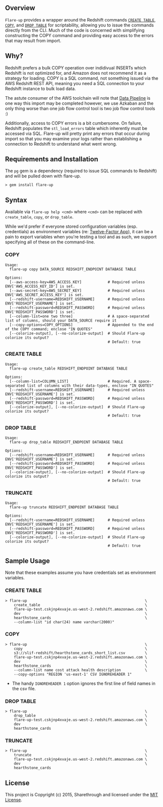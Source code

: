 ## Overview
```Flare-up``` provides a wrapper around the Redshift commands [```CREATE TABLE```](http://docs.aws.amazon.com/redshift/latest/dg/r_CREATE_TABLE_NEW.html), [```COPY```](http://docs.aws.amazon.com/redshift/latest/dg/r_COPY.html), and [```DROP TABLE```](http://docs.aws.amazon.com/redshift/latest/dg/r_DROP_TABLE.html)  for scriptability, allowing you to issue the commands directly from the CLI.  Much of the code is concerned with simplifying constructing the COPY command and providing easy access to the errors that may result from import.

## Why?

Redshift prefers a bulk COPY operation over indidivual INSERTs which Redshift is not optimized for, and Amazon does not recommend it as a strategy for loading.  COPY is a SQL command, not something issued via the AWS Redshift REST API, meaning you need a SQL connection to your Redshift instance to bulk load data.

The astute consumer of the AWS toolchain will note that [Data Pipeline](http://aws.amazon.com/datapipeline/) is one way this import may be completed however, we use Azkaban and the only thing worse than one job flow control tool is two job flow control tools :)

Additionally, access to COPY errors is a bit cumbersome.  On failure, Redshift populates the ```stl_load_errors``` table which inherently must be accessed via SQL.  Flare-up will pretty print any errors that occur during import so that you may examine your logs rather than establishing a connection to Redshift to understand what went wrong.

## Requirements and Installation

The `pg` gem is a dependency (required to issue SQL commands to Redshift) and will be pulled down with flare-up.

```
> gem install flare-up
```

## Syntax

Available via `flare-up help <cmd>` where `<cmd>` can be replaced with `create_table`, `copy`, or `drop_table`.

While we'd prefer if everyone stored configuration variables (esp. credentials) as environment variables (re: [Twelve-Factor App](http://12factor.net/)), it can be a pain to export variables when you're testing a tool and as such, we support specifying all of these on the command-line.

### COPY

```
Usage:
  flare-up copy DATA_SOURCE REDSHIFT_ENDPOINT DATABASE TABLE

Options:
  [--aws-access-key=AWS_ACCESS_KEY]            # Required unless ENV['AWS_ACCESS_KEY_ID'] is set.
  [--aws-secret-key=AWS_SECRET_KEY]            # Required unless ENV['AWS_SECRET_ACCESS_KEY'] is set.
  [--redshift-username=REDSHIFT_USERNAME]      # Required unless ENV['REDSHIFT_USERNAME'] is set.
  [--redshift-password=REDSHIFT_PASSWORD]      # Required unless ENV['REDSHIFT_PASSWORD'] is set.
  [--column-list=one two three]                # A space-separated list of columns, should your DATA_SOURCE require it
  [--copy-options=COPY_OPTIONS]                # Appended to the end of the COPY command; enclose "IN QUOTES"
  [--colorize-output], [--no-colorize-output]  # Should Flare-up colorize its output?
                                               # Default: true
```

### CREATE TABLE

```
Usage:
  flare-up create_table REDSHIFT_ENDPOINT DATABASE TABLE

Options:
  [--column-list=COLUMN_LIST]                  # Required. A space-separated list of columns with their data-types, enclose "IN QUOTES"
  [--redshift-username=REDSHIFT_USERNAME]      # Required unless ENV['REDSHIFT_USERNAME'] is set.
  [--redshift-password=REDSHIFT_PASSWORD]      # Required unless ENV['REDSHIFT_PASSWORD'] is set.
  [--colorize-output], [--no-colorize-output]  # Should Flare-up colorize its output?
                                               # Default: true
```

### DROP TABLE

```
Usage:
  flare-up drop_table REDSHIFT_ENDPOINT DATABASE TABLE

Options:
  [--redshift-username=REDSHIFT_USERNAME]      # Required unless ENV['REDSHIFT_USERNAME'] is set.
  [--redshift-password=REDSHIFT_PASSWORD]      # Required unless ENV['REDSHIFT_PASSWORD'] is set.
  [--colorize-output], [--no-colorize-output]  # Should Flare-up colorize its output?
                                               # Default: true
```

### TRUNCATE

```
Usage:
  flare-up truncate REDSHIFT_ENDPOINT DATABASE TABLE

Options:
  [--redshift-username=REDSHIFT_USERNAME]      # Required unless ENV['REDSHIFT_USERNAME'] is set.
  [--redshift-password=REDSHIFT_PASSWORD]      # Required unless ENV['REDSHIFT_PASSWORD'] is set.
  [--colorize-output], [--no-colorize-output]  # Should Flare-up colorize its output?
                                               # Default: true
```

## Sample Usage

Note that these examples assume you have credentials set as environment variables.

### CREATE TABLE

```
> flare-up                                                      \
    create_table                                                \
    flare-up-test.cskjnp4xvaje.us-west-2.redshift.amazonaws.com \
    dev                                                         \
    hearthstone_cards                                           \
    --column-list "id char(24) name varchar(2000)"
```

### COPY

```
> flare-up                                                      \
    copy                                                        \
    s3://slif-redshift/hearthstone_cards_short_list.csv         \
    flare-up-test.cskjnp4xvaje.us-west-2.redshift.amazonaws.com \
    dev                                                         \
    hearthstone_cards                                           \
    --column-list name cost attack health description           \
    --copy-options "REGION 'us-east-1' CSV IGNOREHEADER 1"
```

- The handy `IGNOREHEADER 1` option ignores the first line of field names  in the csv file.

### DROP TABLE

```
> flare-up                                                      \
    drop_table                                                  \
    flare-up-test.cskjnp4xvaje.us-west-2.redshift.amazonaws.com \
    dev                                                         \
    hearthstone_cards
```

### TRUNCATE

```
> flare-up                                                      \
    truncate                                                    \
    flare-up-test.cskjnp4xvaje.us-west-2.redshift.amazonaws.com \
    dev                                                         \
    hearthstone_cards
```

## License

This project is Copyright (c) 2015, Sharethrough and licensed under the [MIT License](LICENSE.md).

